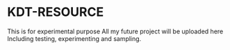 # KDT-RESOURCE

This is for experimental purpose
All my future project will be uploaded here
Including testing, experimenting and sampling.
